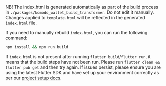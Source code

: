 NB! The index.html is generated automatically as part of the build process in `./packages/komodo_wallet_build_transformer`. Do not edit it manually.
Changes applied to `template.html` will be reflected in the generated `index.html` file.

If you need to manually rebuild `index.html`, you can run the following command:

```bash
npm install && npm run build
```

If `index.html` is not present after running `flutter build`/`flutter run`, it means that the build steps have not been run. Please run `flutter clean && flutter pub get` and then try again. If issues persist, please ensure you are using the latest Flutter SDK and have set up your environment correctly as per our [project setup docs](/docs/PROJECT_SETUP.md).